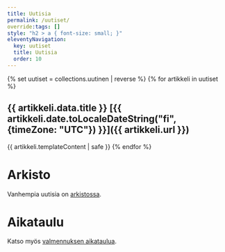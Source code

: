 ```yaml
---
title: Uutisia
permalink: /uutiset/
override:tags: []
style: "h2 > a { font-size: small; }"
eleventyNavigation:
  key: uutiset
  title: Uutisia
  order: 10
---
```


{% set uutiset = collections.uutinen | reverse %}
{% for artikkeli in uutiset %}

## {{ artikkeli.data.title }} [{{ artikkeli.date.toLocaleDateString("fi", {timeZone: "UTC"}) }}]({{ artikkeli.url }})

{{ artikkeli.templateContent | safe }}
{% endfor %}

# Arkisto

Vanhempia uutisia on [arkistossa](/vanhaset.html).

# Aikataulu

Katso myös [valmennuksen aikataulua](/aikataulu/).
